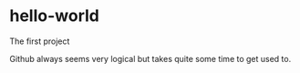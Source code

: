# hello-world
The first project

Github always seems very logical but takes quite some time to get used to.

